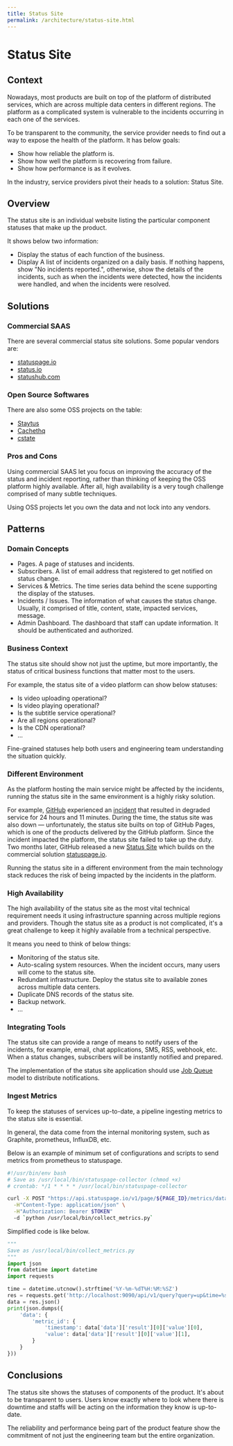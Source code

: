 ```yaml
---
title: Status Site
permalink: /architecture/status-site.html
---
```


# Status Site

## Context

Nowadays, most products are built on top of the platform of distributed services,
which are across multiple data centers in different regions.
The platform as a complicated system is vulnerable to the incidents occurring
in each one of the services.

To be transparent to the community, the service provider needs to find out a way to
expose the health of the platform. It has below goals:

* Show how reliable the platform is.
* Show how well the platform is recovering from failure.
* Show how performance is as it evolves.

In the industry, service providers pivot their heads to a solution: Status Site.

## Overview

The status site is an individual website listing the particular component statuses
that make up the product.

It shows below two information:

* Display the status of each function of the business.
* Display A list of incidents organized on a  daily basis. If nothing happens, show
  "No incidents reported.", otherwise, show the details of the incidents, such as
  when the incidents were detected, how the incidents were handled, and when the
  incidents were resolved.

## Solutions

### Commercial SAAS

There are several commercial status site solutions. Some popular vendors are:

* [statuspage.io](https://www.statuspage.io/)
* [status.io](https://status.io/)
* [statushub.com](https://statushub.com/)

### Open Source Softwares

There are also some OSS projects on the table:

* [Staytus](https://github.com/adamcooke/staytus)
* [Cachethq](https://github.com/CachetHQ/Cachet)
* [cstate](https://github.com/cstate/cstate)

### Pros and Cons

Using commercial SAAS let you focus on improving the accuracy of the status and incident
reporting, rather than thinking of keeping the OSS platform highly available. After all,
high availability is a very tough challenge comprised of many subtle techniques.

Using OSS projects let you own the data and not lock into any vendors.

## Patterns

### Domain Concepts

* Pages. A page of statuses and incidents.
* Subscribers. A list of email address that registered to get notified on status change.
* Services & Metrics. The time series data behind the scene supporting the display
  of the statuses.
* Incidents / Issues. The information of what causes the status change. Usually,
  it comprised of title, content, state, impacted services, message.
* Admin Dashboard. The dashboard that staff can update information. It should be
  authenticated and authorized.

### Business Context

The status site should show not just the uptime,  but more importantly,
the status of critical business functions that matter most to the users.

For example, the status site of a video platform can show below statuses:

* Is video uploading operational?
* Is video playing operational?
* Is the subtitle service operational?
* Are all regions operational?
* Is the CDN operational?
* ...

Fine-grained statuses help both users and engineering team understanding the situation quickly.

### Different Environment

As the platform hosting the main service might be affected by the incidents,
running the status site in the same environment is a highly risky solution.

For example, [GitHub](https://github.com/) experienced an
[incident](https://blog.github.com/2018-10-30-oct21-post-incident-analysis/) that
resulted in degraded service for 24 hours and 11 minutes. During the time, the status
site was also down — unfortunately, the status site builts on top of GitHub Pages,
which is one of the products delivered by the GitHub platform. Since the incident impacted the platform, the status site failed to take up the duty. Two months later, GitHub
released a new [Status Site](https://githubstatus.com/) which builds on the
commercial solution [statuspage.io](https://statuspage.io/).

Running the status site in a different environment from the main technology stack
reduces the risk of being impacted by the incidents in the platform.

### High Availability

The high availability of the status site as the most vital technical requirement
needs it using infrastructure spanning across multiple regions and providers.
Though the status site as a product is not complicated, it's a great challenge
to keep it highly available from a technical perspective.

It means you need to think of below things:

* Monitoring of the status site.
* Auto-scaling system resources. When the incident occurs, many users will come to the status site.
* Redundant infrastructure. Deploy the status site to available zones across multiple data centers.
* Duplicate DNS records of the status site.
* Backup network.
* ...

### Integrating Tools

The status site can provide a range of means to notify users of the incidents,
for example, email, chat applications, SMS, RSS, webhook, etc.
When a status changes, subscribers will be instantly notified and prepared.

The implementation of the status site application should use [Job Queue](/job-queue.html) model to distribute notifications.

### Ingest Metrics

To keep the statuses of services up-to-date, a pipeline ingesting metrics to the status site is essential.

In general, the data come from the internal monitoring system, such as Graphite, prometheus, InfluxDB, etc.

Below is an example of minimum set of configurations and scripts to send metrics from prometheus to statuspage.

```bash
#!/usr/bin/env bash
# Save as /usr/local/bin/statuspage-collector (chmod +x)
# crontab: */1 * * * * /usr/local/bin/statuspage-collector

curl -X POST "https://api.statuspage.io/v1/page/${PAGE_ID}/metrics/data" \
  -H"Content-Type: application/json" \
  -H"Authorization: Bearer $TOKEN"
  -d `python /usr/local/bin/collect_metrics.py`
```

Simplified code is like below.

```python
"""
Save as /usr/local/bin/collect_metrics.py
"""
import json
from datetime import datetime
import requests

time = datetime.utcnow().strftime('%Y-%m-%dT%H:%M:%SZ')
res = requests.get('http://localhost:9090/api/v1/query?query=up&time=%s' % time, timeout=10)
data = res.json()
print(json.dumps({
    'data': {
        'metric_id': {
            'timestamp': data['data']['result'][0]['value'][0],
            'value': data['data']['result'][0]['value'][1],
        }
    }
}))
```

## Conclusions

The status site shows the statuses of components of the product. It's about to
be transparent to users.  Users know exactly where to look where there is downtime
and staffs will be acting on the information they know is up-to-date.

The reliability and performance being part of the product feature show the commitment of not just the engineering team but the entire organization.
